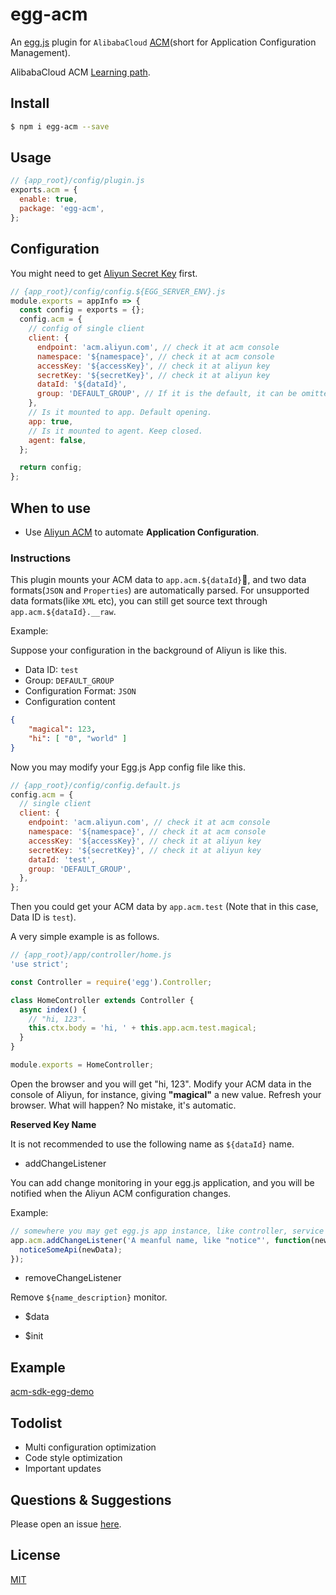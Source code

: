 # egg-acm

An [egg.js](https://eggjs.org) plugin for `AlibabaCloud` [ACM](https://acm.console.aliyun.com)(short for Application Configuration Management).

AlibabaCloud ACM [Learning path](https://help.aliyun.com/learn/learningpath/acm.html?spm=5176.acm.ConfigurationManagement.4.2bc54a9bL1YT6m).

## Install

```bash
$ npm i egg-acm --save
```

## Usage

```js
// {app_root}/config/plugin.js
exports.acm = {
  enable: true,
  package: 'egg-acm',
};
```

## Configuration

You might need to get [Aliyun Secret Key](https://ram.console.aliyun.com) first.

```js
// {app_root}/config/config.${EGG_SERVER_ENV}.js
module.exports = appInfo => {
  const config = exports = {};
  config.acm = {
    // config of single client
    client: {
      endpoint: 'acm.aliyun.com', // check it at acm console
      namespace: '${namespace}', // check it at acm console
      accessKey: '${accessKey}', // check it at aliyun key
      secretKey: '${secretKey}', // check it at aliyun key
      dataId: '${dataId}',
      group: 'DEFAULT_GROUP', // If it is the default, it can be omitted.
    },
    // Is it mounted to app. Default opening.
    app: true,
    // Is it mounted to agent. Keep closed.
    agent: false,
  };

  return config;
};
```

## When to use

- Use [Aliyun ACM](https://acm.console.aliyun.com) to automate **Application Configuration**.

### Instructions

This plugin mounts your ACM data to `app.acm.${dataId}`, and two data formats(`JSON` and `Properties`) are automatically parsed. For unsupported data formats(like `XML` etc), you can still get source text through `app.acm.${dataId}.__raw`.

Example:

Suppose your configuration in the background of Aliyun is like this.

- Data ID: `test`
- Group: `DEFAULT_GROUP`
- Configuration Format: `JSON`
- Configuration content

```json
{
    "magical": 123,
    "hi": [ "0", "world" ]
}
```

Now you may modify your Egg.js App config file like this.

```js
// {app_root}/config/config.default.js
config.acm = {
  // single client
  client: {
    endpoint: 'acm.aliyun.com', // check it at acm console
    namespace: '${namespace}', // check it at acm console
    accessKey: '${accessKey}', // check it at aliyun key
    secretKey: '${secretKey}', // check it at aliyun key
    dataId: 'test',
    group: 'DEFAULT_GROUP',
  },
};
```

Then you could get your ACM data by `app.acm.test` (Note that in this case, Data ID is `test`).

A very simple example is as follows.

```js
// {app_root}/app/controller/home.js
'use strict';

const Controller = require('egg').Controller;

class HomeController extends Controller {
  async index() {
    // "hi, 123".
    this.ctx.body = 'hi, ' + this.app.acm.test.magical;
  }
}

module.exports = HomeController;
```

Open the browser and you will get "hi, 123". Modify your ACM data in the console of Aliyun, for instance, giving **"magical"** a new value. Refresh your browser. What will happen? No mistake, it's automatic.

**Reserved Key Name**

It is not recommended to use the following name as `${dataId}` name.

* addChangeListener

You can add change monitoring in your egg.js application, and you will be notified when the Aliyun ACM configuration changes.

Example:
``` javascript
// somewhere you may get egg.js app instance, like controller, service …
app.acm.addChangeListener('A meanful name, like "notice"', function(newData, oldData) {
  noticeSomeApi(newData);
});
```

* removeChangeListener

Remove `${name_description}` monitor.

* $data

* $init

## Example

[acm-sdk-egg-demo](https://github.com/shuang6/acm-sdk-egg-demo)

## Todolist

- Multi configuration optimization
- Code style optimization
- Important updates

## Questions & Suggestions

Please open an issue [here](https://github.com/shuang6/egg-acm/issues).

## License

[MIT](LICENSE)
